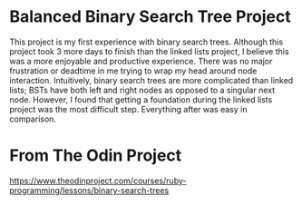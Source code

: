 # Balanced Binary Search Tree Project
This project is my first experience with binary search trees. Although this project took 3 more days to finish than the linked lists project, I believe this was a more enjoyable and productive experience. There was no major frustration or deadtime in me trying to wrap my head around node interaction. Intuitively, binary search trees are more complicated than linked lists; BSTs have both left and right nodes as opposed to a singular next node. However, I found that getting a foundation during the linked lists project was the most difficult step. Everything after was easy in comparison.

# From The Odin Project
https://www.theodinproject.com/courses/ruby-programming/lessons/binary-search-trees